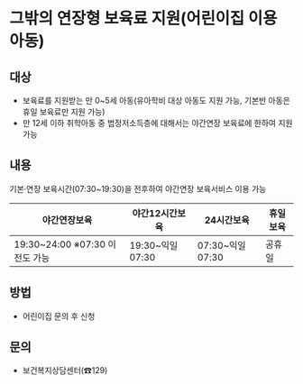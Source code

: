 # 그밖의 연장형 보육료 지원(어린이집 이용 아동)

## 대상
- 보육료를 지원받는 만 0~5세 아동(유아학비 대상 아동도 지원 가능, 기본반 아동은 휴일 보육료만 지원 가능)
- 만 12세 이하 취학아동 중 법정저소득층에 대해서는 야간연장 보육료에 한하여 지원 가능

## 내용
기본·연장 보육시간(07:30~19:30)을 전후하여 야간연장 보육서비스 이용 가능

| 야간연장보육 | 야간12시간보육 | 24시간보육 | 휴일보육 |
|-------------|----------------|------------|---------|
| 19:30~24:00 ※07:30 이전도 가능 | 19:30~익일 07:30 | 07:30~익일 07:30 | 공휴일 |

## 방법
- 어린이집 문의 후 신청

## 문의
- 보건복지상담센터(☎129)
